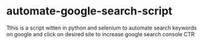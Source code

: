 # automate-google-search-script
Tthis is a script witten in python and selenium to automate search keywords on google and click on desired site to increase google search console CTR
